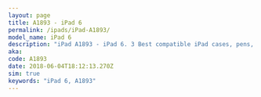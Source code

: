 ```yaml
---
layout: page
title: A1893 - iPad 6
permalink: /ipads/iPad-A1893/
model_name: iPad 6
description: "iPad A1893 - iPad 6. 3 Best compatible iPad cases, pens, chargers and keyboards."
aka: 
code: A1893
date: 2018-06-04T18:12:13.270Z
sim: true
keywords: "iPad 6, A1893"
---
```


